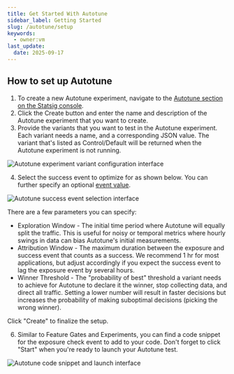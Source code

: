 ```yaml
---
title: Get Started With Autotune
sidebar_label: Getting Started
slug: /autotune/setup
keywords:
  - owner:vm
last_update:
  date: 2025-09-17
---
```


## How to set up Autotune

1. To create a new Autotune experiment, navigate to the [Autotune section on the Statsig console](https://console.statsig.com/autotune).
2. Click the Create button and enter the name and description of the Autotune experiment that you want to create.
3. Provide the variants that you want to test in the Autotune experiment. Each variant needs a name, and a corresponding JSON value. The variant that's listed as Control/Default will be returned when the Autotune experiment is not running.

![Autotune experiment variant configuration interface](https://user-images.githubusercontent.com/1315028/131385189-5f0c1d93-ba87-4159-8995-3c30991587a0.png)

4. Select the success event to optimize for as shown below. You can further specify an optional [event value](/guides/logging-events).

![Autotune success event selection interface](https://user-images.githubusercontent.com/1315028/131385239-5a76d253-022b-457e-a370-f9ee7ce566a1.png)

There are a few parameters you can specify:

- Exploration Window - The initial time period where Autotune will equally split the traffic. This is useful for noisy or temporal metrics where hourly swings in data can bias Autotune's initial measurements.
- Attribution Window - The maximum duration between the exposure and success event that counts as a success. We recommend 1 hr for most applications, but adjust accordingly if you expect the success event to lag the exposure event by several hours.
- Winner Threshold - The "probability of best" threshold a variant needs to achieve for Autotune to declare it the winner, stop collecting data, and direct all traffic. Setting a lower number will result in faster decisions but increases the probability of making suboptimal decisions (picking the wrong winner).

Click "Create" to finalize the setup.

6. Similar to Feature Gates and Experiments, you can find a code snippet for the exposure check event to add to your code. Don't forget to click "Start" when you're ready to launch your Autotune test.

![Autotune code snippet and launch interface](https://user-images.githubusercontent.com/1315028/131384977-144dd868-787b-45ad-9ff1-fc9afbd4c769.png)

